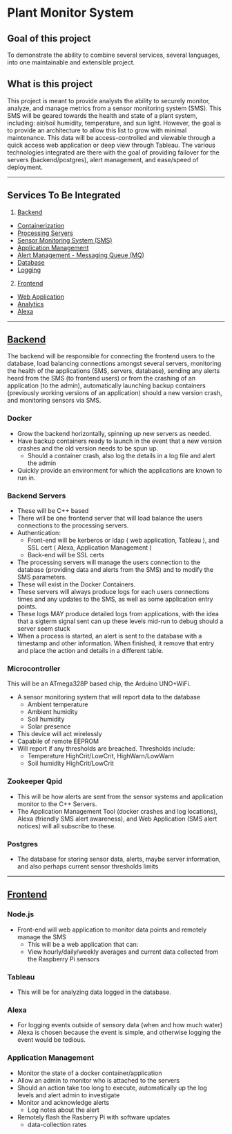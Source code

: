 
# Plant Monitor System

 ## Goal of this project
  To demonstrate the ability to combine several services, several languages, into one maintainable and extensible project.

 ## What is this project
  This project is meant to provide analysts the ability to securely monitor, analyze, and manage metrics from a sensor monitoring system (SMS).
  This SMS will be geared towards the health and state of a plant system, including: air/soil humidity, temperature, and sun light. However, the goal is to provide an architecture to allow this list to grow with minimal maintenance. 
  This data will be access-controlled and viewable through a quick access web application or deep view through Tableau.
  The various technologies integrated are there with the goal of providing failover for the servers (backend/postgres), alert management, and ease/speed of deployment.

---
 ## Services To Be Integrated
  1. [Backend](#Backend)
   * [Containerization](#Docker)
   * [Processing Servers](#Backend-Servers)
   * [Sensor Monitoring System (SMS)](#Microcontroller)
   * [Application Management](#Application-Management)
   * [Alert Management - Messaging Queue (MQ)](#Zookeeper-Qpid)
   * [Database](#Postgres)
   * [Logging](#Logging)
  2. [Frontend](#Frontend)
   * [Web Application](#Node.js)
   * [Analytics](#Tableau)
   * [Alexa](#Alexa)
---
 ## <u>Backend</u>
 The backend will be responsible for connecting the frontend users to the database, load balancing connections amongst several servers, monitoring the health of the applications (SMS, servers, database),  sending any alerts heard from the SMS (to frontend users) or from the crashing of an application (to the admin), automatically launching backup containers (previously working versions of an application) should a new version crash, and monitoring sensors via SMS.
  ### Docker
   * Grow the backend horizontally, spinning up new servers as needed.
   * Have backup containers ready to launch in the event that a new version crashes and the old version needs to be spun up.
     * Should a container crash, also log the details in a log file and alert the admin 
   * Quickly provide an environment for which the applications are known to run in.

  ### Backend Servers
   * These will be C++ based
   * There will be one frontend server that will load balance the users connections to the processing servers.
   * Authentication: 
     * Front-end will be kerberos or ldap ( web application, Tableau ), and SSL cert ( Alexa, Application Management )
     * Back-end will be SSL certs
   * The processing servers will manage the users connection to the database (providing data and alerts from the SMS) and to modify the SMS parameters.
   * These will exist in the Docker Containers.
   * These servers will always produce logs for each users connections times and any updates to the SMS, as well as some application entry points.
   * These logs MAY produce detailed logs from applications, with the idea that a sigterm signal sent can up these levels mid-run to debug should a server seem stuck
   * When a process is started, an alert is sent to the database with a timestamp and other information. When finished, it remove that entry and place the action and details in a different table.

  ### Microcontroller
 This will be an ATmega328P based chip, the Arduino UNO+WiFi. 
   * A sensor monitoring system that will report data to the database
     * Ambient temperature
     * Ambient humidity
     * Soil humidity
     * Solar presence
   * This device will act wirelessly
   * Capabile of remote EEPROM
   * Will report if any thresholds are breached. Thresholds include:
     * Temperature HighCrit/LowCrit, HighWarn/LowWarn
     * Soil humidity HighCrit/LowCrit

  ###  Zookeeper Qpid
   * This will be how alerts are sent from the sensor systems and application monitor to the C++ Servers.
   * The Application Management Tool (docker crashes and log locations), Alexa (friendly SMS alert awareness), and Web Application (SMS alert notices) will all subscribe to these.

  ### Postgres
   * The database for storing sensor data, alerts, maybe server information, and also perhaps current sensor thresholds limits
---
 ## <u>Frontend</u>

  ### Node.js
   * Front-end will web application to monitor data points and remotely manage the SMS
     * This will be a web application that can:
     * View hourly/daily/weekly averages and current data collected from the Raspberry Pi sensors

  ### Tableau
   * This will be for analyzing data logged in the database.
 
  ### Alexa
   * For logging events outside of sensory data (when and how much water)
   * Alexa is chosen because the event is simple, and otherwise logging the event would be tedious.

  ### Application Management
   * Monitor the state of a docker container/application
   * Allow an admin to monitor who is attached to the servers
   * Should an action take too long to execute, automatically up the log levels and alert admin to investigate
   * Monitor and acknowledge alerts
     * Log notes about the alert
   * Remotely flash the Rasberry Pi with software updates
     * data-collection rates


 




